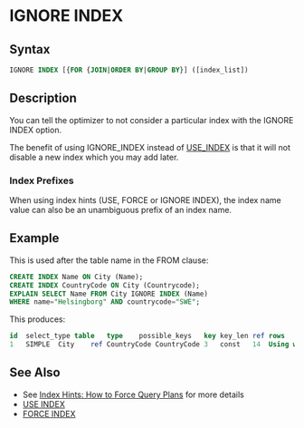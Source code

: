 # IGNORE INDEX

## Syntax

```sql
IGNORE INDEX [{FOR {JOIN|ORDER BY|GROUP BY}] ([index_list])
```

## Description

You can tell the optimizer to not consider a particular index with the IGNORE INDEX option.

The benefit of using IGNORE_INDEX instead of [USE_INDEX](/replication/optimization-and-tuning/query-optimizations/use-index) is that it will not disable a new index which you may add later.

### Index Prefixes

When using index hints (USE, FORCE or IGNORE INDEX), the index name value can also be an unambiguous prefix of an index name.

## Example

This is used after the table name in the FROM clause:

```sql
CREATE INDEX Name ON City (Name);
CREATE INDEX CountryCode ON City (Countrycode);
EXPLAIN SELECT Name FROM City IGNORE INDEX (Name)
WHERE name="Helsingborg" AND countrycode="SWE";
```

This produces:

```sql
id	select_type	table	type	possible_keys	key	key_len	ref	rows	Extra
1	SIMPLE	City	ref	CountryCode	CountryCode	3	const	14	Using where
```

## See Also

- See [Index Hints: How to Force Query Plans](/replication/optimization-and-tuning/query-optimizations/index-hints-how-to-force-query-plans) for more details
- [USE INDEX](/replication/optimization-and-tuning/query-optimizations/use-index)
- [FORCE INDEX](/replication/optimization-and-tuning/query-optimizations/force-index)